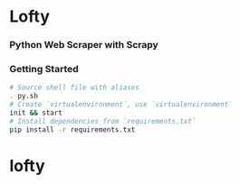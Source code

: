 # Lofty
### Python Web Scraper with **Scrapy**

### Getting Started
```sh
# Source shell file with aliases
. py.sh
# Create `virtualenvironment`, use `virtualenvironment`
init && start
# Install dependencies from `requirements.txt`
pip install -r requirements.txt
```
# lofty
